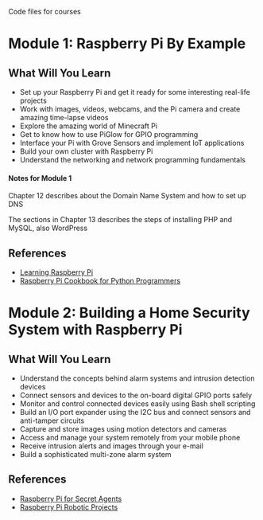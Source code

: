 Code files for courses

# Module 1: Raspberry Pi By Example
## What Will You Learn
* Set up your Raspberry Pi and get it ready for some interesting real-life projects
* Work with images, videos, webcams, and the Pi camera and create amazing time-lapse videos
* Explore the amazing world of Minecraft Pi
* Get to know how to use PiGlow for GPIO programming
* Interface your Pi with Grove Sensors and implement IoT applications
* Build your own cluster with Raspberry Pi
* Understand the networking and network programming fundamentals

#### Notes for Module 1
Chapter 12 describes about the Domain Name System and how to set up DNS 

The sections in Chapter 13 describes the steps of installing PHP and MySQL, also WordPress

## References
* [Learning Raspberry Pi](https://www.packtpub.com/hardware-and-creative/learning-raspberry-pi?utm_source=github&utm_medium=repository&utm_campaign=9781783982820)
* [Raspberry Pi Cookbook for Python Programmers](https://www.packtpub.com/hardware-and-creative/raspberry-pi-cookbook-python-programmers?utm_source=github&utm_medium=repository&utm_campaign=9781849696623)

# Module 2: Building a Home Security System with Raspberry Pi
## What Will You Learn
*	Understand the concepts behind alarm systems and intrusion detection devices
*	Connect sensors and devices to the on-board digital GPIO ports safely
*	Monitor and control connected devices easily using Bash shell scripting
*	Build an I/O port expander using the I2C bus and connect sensors and anti-tamper circuits
*	Capture and store images using motion detectors and cameras
*	Access and manage your system remotely from your mobile phone
*	Receive intrusion alerts and images through your e-mail
*	Build a sophisticated multi-zone alarm system

## References
* [Raspberry Pi for Secret Agents](https://www.packtpub.com/hardware-and-creative/raspberry-pi-secret-agents?utm_source=github&utm_medium=repository&utm_campaign=9781849695787)
* [Raspberry Pi Robotic Projects](https://www.packtpub.com/hardware-and-creative/raspberry-pi-robotic-projects?utm_source=github&utm_medium=repository&utm_campaign=9781849694322)
